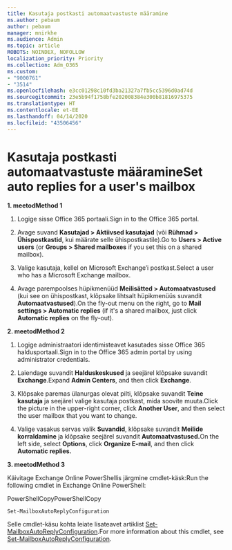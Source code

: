 ```yaml
---
title: Kasutaja postkasti automaatvastuste määramine
ms.author: pebaum
author: pebaum
manager: mnirkhe
ms.audience: Admin
ms.topic: article
ROBOTS: NOINDEX, NOFOLLOW
localization_priority: Priority
ms.collection: Adm_O365
ms.custom:
- "9000761"
- "3514"
ms.openlocfilehash: e3cc01298c10fd3ba21327a7fb5cc5396d0ad74d
ms.sourcegitcommit: 23e5b94f1758bfe202008384e300b81816975375
ms.translationtype: HT
ms.contentlocale: et-EE
ms.lasthandoff: 04/14/2020
ms.locfileid: "43506456"
---
```

# <a name="set-auto-replies-for-a-users-mailbox"></a><span data-ttu-id="7b458-102">Kasutaja postkasti automaatvastuste määramine</span><span class="sxs-lookup"><span data-stu-id="7b458-102">Set auto replies for a user's mailbox</span></span>

<span data-ttu-id="7b458-103">**1. meetod**</span><span class="sxs-lookup"><span data-stu-id="7b458-103">**Method 1**</span></span>

1. <span data-ttu-id="7b458-104">Logige sisse Office 365 portaali.</span><span class="sxs-lookup"><span data-stu-id="7b458-104">Sign in to the Office 365 portal.</span></span>

2. <span data-ttu-id="7b458-105">Avage suvand **Kasutajad > Aktiivsed kasutajad** (või **Rühmad > Ühispostkastid**, kui määrate selle ühispostkastile).</span><span class="sxs-lookup"><span data-stu-id="7b458-105">Go to **Users > Active users** (or **Groups > Shared mailboxes** if you set this on a shared mailbox).</span></span>

3. <span data-ttu-id="7b458-106">Valige kasutaja, kellel on Microsoft Exchange’i postkast.</span><span class="sxs-lookup"><span data-stu-id="7b458-106">Select a user who has a Microsoft Exchange mailbox.</span></span>

4. <span data-ttu-id="7b458-107">Avage parempoolses hüpikmenüüd **Meilisätted > Automaatvastused** (kui see on ühispostkast, klõpsake lihtsalt hüpikmenüüs suvandit **Automaatvastused**).</span><span class="sxs-lookup"><span data-stu-id="7b458-107">On the fly-out menu on the right, go to **Mail settings > Automatic replies** (if it's a shared mailbox, just click **Automatic replies** on the fly-out).</span></span>

<span data-ttu-id="7b458-108">**2. meetod**</span><span class="sxs-lookup"><span data-stu-id="7b458-108">**Method 2**</span></span>

1. <span data-ttu-id="7b458-109">Logige administraatori identimisteavet kasutades sisse Office 365 haldusportaali.</span><span class="sxs-lookup"><span data-stu-id="7b458-109">Sign in to the Office 365 admin portal by using administrator credentials.</span></span>

2. <span data-ttu-id="7b458-110">Laiendage suvandit **Halduskeskused** ja seejärel klõpsake suvandit **Exchange**.</span><span class="sxs-lookup"><span data-stu-id="7b458-110">Expand **Admin Centers**, and then click **Exchange**.</span></span>

3. <span data-ttu-id="7b458-111">Klõpsake paremas ülanurgas olevat pilti, klõpsake suvandit **Teine kasutaja** ja seejärel valige kasutaja postkast, mida soovite muuta.</span><span class="sxs-lookup"><span data-stu-id="7b458-111">Click the picture in the upper-right corner, click **Another User**, and then select the user mailbox that you want to change.</span></span>

4. <span data-ttu-id="7b458-112">Valige vasakus servas valik **Suvandid**, klõpsake suvandit **Meilide korraldamine** ja klõpsake seejärel suvandit **Automaatvastused.**</span><span class="sxs-lookup"><span data-stu-id="7b458-112">On the left side, select **Options**, click **Organize E-mail**, and then click **Automatic replies.**</span></span>

<span data-ttu-id="7b458-113">**3. meetod**</span><span class="sxs-lookup"><span data-stu-id="7b458-113">**Method 3**</span></span>

<span data-ttu-id="7b458-114">Käivitage Exchange Online PowerShellis järgmine cmdlet-käsk:</span><span class="sxs-lookup"><span data-stu-id="7b458-114">Run the following cmdlet in Exchange Online PowerShell:</span></span>

<span data-ttu-id="7b458-115">PowerShellCopy</span><span class="sxs-lookup"><span data-stu-id="7b458-115">PowerShellCopy</span></span>

    Set-MailboxAutoReplyConfiguration

<span data-ttu-id="7b458-116">Selle cmdlet-käsu kohta leiate lisateavet artiklist [Set-MailboxAutoReplyConfiguration](https://docs.microsoft.com/powershell/module/exchange/mailboxes/set-mailboxautoreplyconfiguration).</span><span class="sxs-lookup"><span data-stu-id="7b458-116">For more information about this cmdlet, see [Set-MailboxAutoReplyConfiguration](https://docs.microsoft.com/powershell/module/exchange/mailboxes/set-mailboxautoreplyconfiguration).</span></span>
